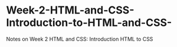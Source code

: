 # Week-2-HTML-and-CSS-Introduction-to-HTML-and-CSS-
Notes on Week 2 HTML and CSS: Introduction HTML to CSS
